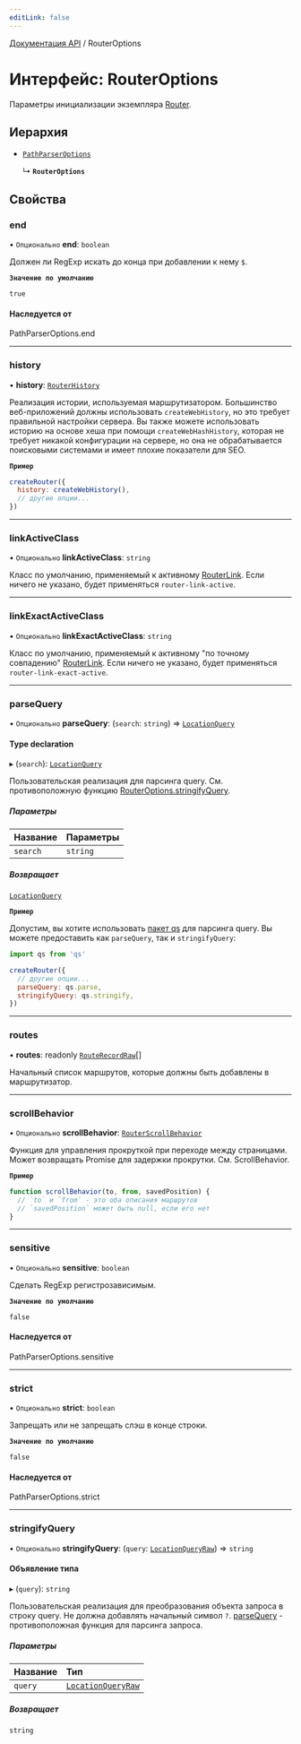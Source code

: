 ```yaml
---
editLink: false
---
```


[Документация API](../index.md) / RouterOptions

# Интерфейс: RouterOptions

Параметры инициализации экземпляра [Router](Router.md).

## Иерархия

- [`PathParserOptions`](../index.md#PathParserOptions)

  ↳ **`RouterOptions`**

## Свойства

### end

• `Опционально` **end**: `boolean`

Должен ли RegExp искать до конца при добавлении к нему `$`.

**`Значение по умолчанию`**

`true`

#### Наследуется от

PathParserOptions.end

___

### history

• **history**: [`RouterHistory`](RouterHistory.md)

Реализация истории, используемая маршрутизатором. Большинство веб-приложений должны использовать `createWebHistory`, но это требует правильной настройки сервера. Вы также можете использовать историю на основе хеша при помощи `createWebHashHistory`, которая не требует никакой конфигурации на сервере, но она не обрабатывается поисковыми системами и имеет плохие показатели для SEO.

**`Пример`**

```js
createRouter({
  history: createWebHistory(),
  // другие опции...
})
```

___

### linkActiveClass

• `Опционально` **linkActiveClass**: `string`

Класс по умолчанию, применяемый к активному [RouterLink](../index.md#RouterLink). Если ничего не указано,
будет применяться `router-link-active`.

___

### linkExactActiveClass

• `Опционально` **linkExactActiveClass**: `string`

Класс по умолчанию, применяемый к активному "по точному совпадению" [RouterLink](../index.md#RouterLink). Если ничего не указано,
будет применяться `router-link-exact-active`.

___

### parseQuery

• `Опционально` **parseQuery**: (`search`: `string`) => [`LocationQuery`](../index.md#LocationQuery)

#### Type declaration

▸ (`search`): [`LocationQuery`](../index.md#LocationQuery)

Пользовательская реализация для парсинга query. См. противоположную функцию [RouterOptions.stringifyQuery](RouterOptions.md#stringifyQuery).

##### Параметры

| Название | Параметры |
| :------- | :-------- |
| `search` | `string`  |

##### Возвращает

[`LocationQuery`](../index.md#LocationQuery)

**`Пример`**

Допустим, вы хотите использовать [пакет qs](https://github.com/ljharb/qs) для парсинга query. Вы можете предоставить как `parseQuery`, так и `stringifyQuery`:

```js
import qs from 'qs'

createRouter({
  // другие опции...
  parseQuery: qs.parse,
  stringifyQuery: qs.stringify,
})
```

___

### routes

• **routes**: readonly [`RouteRecordRaw`](../index.md#RouteRecordRaw)[]

Начальный список маршрутов, которые должны быть добавлены в маршрутизатор.

___

### scrollBehavior

• `Опционально` **scrollBehavior**: [`RouterScrollBehavior`](RouterScrollBehavior.md)

Функция для управления прокруткой при переходе между страницами. Может возвращать Promise для задержки прокрутки. См. ScrollBehavior.

**`Пример`**

```js
function scrollBehavior(to, from, savedPosition) {
  // `to` и `from` - это оба описания маршрутов
  // `savedPosition` может быть null, если его нет
}
```

___

### sensitive

• `Опционально` **sensitive**: `boolean`

Сделать RegExp регистрозависимым.

**`Значение по умолчанию`**

`false`

#### Наследуется от

PathParserOptions.sensitive

___

### strict

• `Опционально` **strict**: `boolean`

Запрещать или не запрещать слэш в конце строки.

**`Значение по умолчанию`**

`false`

#### Наследуется от

PathParserOptions.strict

___

### stringifyQuery

• `Опционально` **stringifyQuery**: (`query`: [`LocationQueryRaw`](../index.md#LocationQueryRaw)) => `string`

#### Объявление типа

▸ (`query`): `string`

Пользовательская реализация для преобразования объекта запроса в строку query. Не должна добавлять начальный символ `?`.
[parseQuery](RouterOptions.md#parseQuery) - противоположная функция для парсинга запроса.

##### Параметры

| Название | Тип                                                |
| :------- | :------------------------------------------------- |
| `query`  | [`LocationQueryRaw`](../index.md#LocationQueryRaw) |

##### Возвращает

`string`
